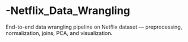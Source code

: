 # -Netflix_Data_Wrangling
End-to-end data wrangling pipeline on Netflix dataset — preprocessing, normalization, joins, PCA, and visualization.


